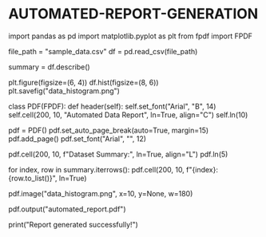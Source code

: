 # AUTOMATED-REPORT-GENERATION
import pandas as pd
import matplotlib.pyplot as plt
from fpdf import FPDF

file_path = "sample_data.csv"
df = pd.read_csv(file_path)

summary = df.describe()

plt.figure(figsize=(6, 4))
df.hist(figsize=(8, 6))
plt.savefig("data_histogram.png")

class PDF(FPDF):
    def header(self):
        self.set_font("Arial", "B", 14)
        self.cell(200, 10, "Automated Data Report", ln=True, align="C")
        self.ln(10)

pdf = PDF()
pdf.set_auto_page_break(auto=True, margin=15)
pdf.add_page()
pdf.set_font("Arial", "", 12)

pdf.cell(200, 10, f"Dataset Summary:", ln=True, align="L")
pdf.ln(5)

for index, row in summary.iterrows():
    pdf.cell(200, 10, f"{index}: {row.to_list()}", ln=True)

pdf.image("data_histogram.png", x=10, y=None, w=180)

pdf.output("automated_report.pdf")

print("Report generated successfully!")

